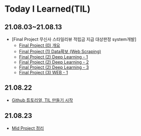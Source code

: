 # Today I Learned(TIL)

## 21.08.03~21.08.13
- [Final Project 무신사 스타일리뷰 적립금 지급 대상판정 system개발]
    - [Final Project (0) 개요](https://aeda.tistory.com/2)
    - [Final Project (1) Data확보 (Web Scraping)](https://aeda.tistory.com/3)
    - [Final Project (2) Deep Learning - 1](https://aeda.tistory.com/4)
    - [Final Project (2) Deep Learning - 2](https://aeda.tistory.com/5)
    - [Final Project (2) Deep Learning - 3](https://aeda.tistory.com/6)
    - [Final Project (3) WEB - 1](https://aeda.tistory.com/7)
## 21.08.22
- [Github 튜토리얼, TIL 만들기 시작](https://aeda.tistory.com/8)
## 21.08.23
- [Mid Project 정리]()